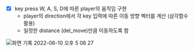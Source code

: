 - [x] key press W, A, S, D에 따른 player의 움직임 구현
  - player의 direction에서 각 key 입력에 따른 이동 방향 벡터를 계산 (삼각함수 활용)
  - 일정한 distance (del_move)만큼 이동하도록 함

![화면 기록 2022-06-10 오후 5 06 27](https://user-images.githubusercontent.com/64132798/173023129-27884e36-0891-41a8-a09b-6bda904de9bd.gif)
